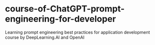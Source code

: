 # course-of-ChatGPT-prompt-engineering-for-developer
Learning prompt engineering best practices for application development course by DeepLearning.AI and OpenAI

